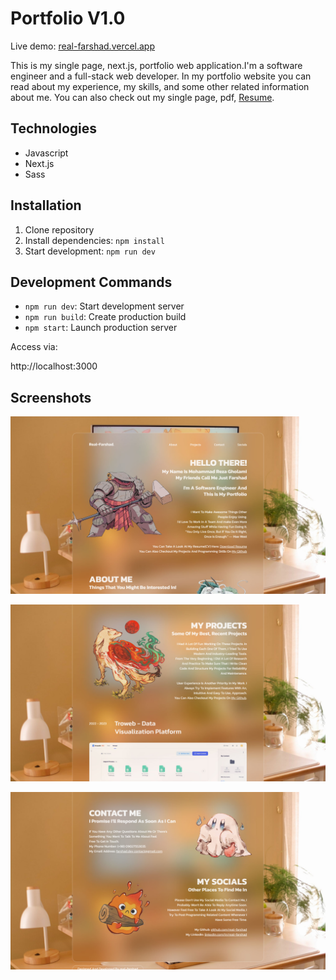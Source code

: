 # Portfolio V1.0

Live demo: [real-farshad.vercel.app](https://real-farshad.vercel.app)

This is my single page, next.js, portfolio web application.I'm a software engineer and a full-stack web developer. In my portfolio website you can read about my experience, my skills, and some other related information about me. You can also check out my single page, pdf, [Resume](https://farshad-dev.vercel.app/Farshad_Resume.pdf).

## Technologies

- Javascript
- Next.js
- Sass

## Installation

1. Clone repository
2. Install dependencies: `npm install`
3. Start development: `npm run dev`

## Development Commands

- `npm run dev`: Start development server
- `npm run build`: Create production build
- `npm start`: Launch production server

Access via:

http://localhost:3000

## Screenshots

![Feature 1 Demo](public/screenshots/1.jpg)

![Feature 1 Demo](public/screenshots/2.jpg)

![Feature 1 Demo](public/screenshots/3.jpg)
